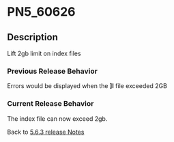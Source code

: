 # PN5_60626

<PageHeader />

## Description

Lift 2gb limit on index files

### Previous Release Behavior

Errors would be displayed when the **]I** file exceeded 2GB

### Current Release Behavior

The index file can now exceed 2gb.

Back to [5.6.3 release Notes](./../README.md)

<PageFooter />
